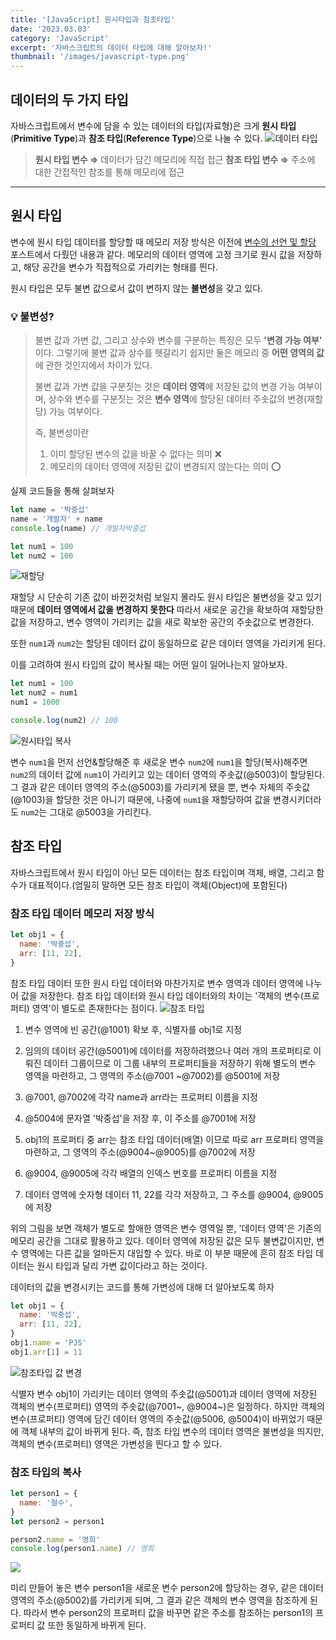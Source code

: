 ```yaml
---
title: '[JavaScript] 원시타입과 참조타입'
date: '2023.03.03'
category: 'JavaScript'
excerpt: '자바스크립트의 데이터 타입에 대해 알아보자!'
thumbnail: '/images/javascript-type.png'
---
```


## 데이터의 두 가지 타입

자바스크립트에서 변수에 담을 수 있는 데이터의 타입(자료형)은 크게 **원시 타입**(**Primitive Type**)과 **참조 타입**(**Reference Type**)으로 나눌 수 있다.
![데이터 타입](https://velog.velcdn.com/images/crucial-sub/post/293a3722-b33e-4d3b-b065-958f70eb37c5/image.png)

> **원시 타입 변수 ⇒** 데이터가 담긴 메모리에 직접 접근
> **참조 타입 변수 ⇒** 주소에 대한 간접적인 참조를 통해 메모리에 접근

---

## 원시 타입

변수에 원시 타입 데이터를 할당할 때 메모리 저장 방식은 이전에 [변수의 선언 및 할당](https://velog.io/@crucial-sub/JavaScript-%EB%B3%80%EC%88%98%EC%9D%98-%EC%84%A0%EC%96%B8-%EB%B0%8F-%ED%95%A0%EB%8B%B9) 포스트에서 다뤘던 내용과 같다.
메모리의 데이터 영역에 고정 크기로 원시 값을 저장하고, 해당 공간을 변수가 직접적으로 가리키는 형태를 띈다.

원시 타입은 모두 불변 값으로서 값이 변하지 않는 **불변성**을 갖고 있다.

### 💡 불변성?

> 불변 값과 가변 값, 그리고 상수와 변수를 구분하는 특징은 모두 **'변경 가능 여부'** 이다.
> 그렇기에 불변 값과 상수를 헷갈리기 쉽지만 둘은 메모리 중 **어떤 영역의 값**에 관한 것인지에서 차이가 있다.
>
> 불변 값과 가변 값을 구분짓는 것은 **데이터 영역**에 저장된 값의 변경 가능 여부이며,
> 상수와 변수를 구분짓는 것은 **변수 영역**에 할당된 데이터 주솟값의 변경(재할당) 가능 여부이다.
>
> 즉, 불변성이란
>
> 1.  이미 할당된 변수의 값을 바꿀 수 없다는 의미 ❌
> 2.  메모리의 데이터 영역에 저장된 값이 변경되지 않는다는 의미 ⭕️

실제 코드들을 통해 살펴보자

```jsx
let name = '박중섭'
name = '개발자' + name
console.log(name) // 개발자박중섭

let num1 = 100
let num2 = 100
```

![재할당](https://velog.velcdn.com/images/crucial-sub/post/d51ecb8e-1daf-46e5-a435-7de673e22f6b/image.png)

재할당 시 단순히 기존 값이 바뀐것처럼 보일지 몰라도 원시 타입은 불변성을 갖고 있기 때문에 **데이터 영역에서 값을 변경하지 못한다**
따라서 새로운 공간을 확보하여 재할당한 값을 저장하고, 변수 영역이 가리키는 값을 새로 확보한 공간의 주솟값으로 변경한다.

또한 `num1`과 `num2`는 할당된 데이터 값이 동일하므로 같은 데이터 영역을 가리키게 된다.

이를 고려하여 원시 타입의 값이 복사될 때는 어떤 일이 일어나는지 알아보자.

```jsx
let num1 = 100
let num2 = num1
num1 = 1000

console.log(num2) // 100
```

![원시타입 복사](https://velog.velcdn.com/images/crucial-sub/post/42f34092-7072-4fe4-8bf4-a11170ad6be8/image.png)

변수 `num1`을 먼저 선언&할당해준 후 새로운 변수 `num2`에 `num1`을 할당(복사)해주면 `num2`의 데이터 값에 `num1`이 가리키고 있는 데이터 영역의 주솟값(@5003)이 할당된다.
그 결과 같은 데이터 영역의 주소(@5003)를 가리키게 됐을 뿐, 변수 자체의 주솟값(@1003)을 할당한 것은 아니기 때문에, 나중에 `num1`을 재할당하여 값을 변경시키더라도 `num2`는 그대로 @5003을 가리킨다.

## 참조 타입

자바스크립트에서 원시 타입이 아닌 모든 데이터는 참조 타입이며 객체, 배열, 그리고 함수가 대표적이다.(엄밀히 말하면 모든 참조 타입이 객체(Object)에 포함된다)

### 참조 타입 데이터 메모리 저장 방식

```jsx
let obj1 = {
  name: '박중섭',
  arr: [11, 22],
}
```

참조 타입 데이터 또한 원시 타입 데이터와 마찬가지로 변수 영역과 데이터 영역에 나누어 값을 저장한다.
참조 타입 데이터와 원시 타입 데이터와의 차이는 '객체의 변수(프로퍼티) 영역'이 별도로 존재한다는 점이다.
![참조 타입](https://velog.velcdn.com/images/crucial-sub/post/cd002e9f-8bbb-41ce-be22-34968d44e981/image.png)

1. 변수 영역에 빈 공간(@1001) 확보 후, 식별자를 obj1로 지정

2. 임의의 데이터 공간(@5001)에 데이터를 저장하려했으나 여러 개의 프로퍼티로 이뤄진 데이터 그룹이므로 이 그룹 내부의 프로퍼티들을 저장하기 위해 별도의 변수 영역을 마련하고, 그 영역의 주소(@7001 ~@7002)를 @5001에 저장
3. @7001, @7002에 각각 name과 arr라는 프로퍼티 이름을 지정

4. @5004에 문자열 '박중섭'을 저장 후, 이 주소를 @7001에 저장

5. obj1의 프로퍼티 중 arr는 참조 타입 데이터(배열) 이므로 따로 arr 프로퍼티 영역을 마련하고, 그 영역의 주소(@9004~@9005)를 @7002에 저장

6. @9004, @9005에 각각 배열의 인덱스 번호를 프로퍼티 이름을 지정

7. 데이터 영역에 숫자형 데이터 11, 22를 각각 저장하고, 그 주소를 @9004, @9005에 저장

위의 그림을 보면 객체가 별도로 할애한 영역은 변수 영역일 뿐, '데이터 영역'은 기존의 메모리 공간을 그대로 활용하고 있다.
데이터 영역에 저장된 값은 모두 불변값이지만, 변수 영역에는 다른 값을 얼마든지 대입할 수 있다. 바로 이 부분 때문에 흔히 참조 타입 데이터는 원시 타입과 달리 가변 값이다라고 하는 것이다.

데이터의 값을 변경시키는 코드를 통해 가변성에 대해 더 알아보도록 하자

```jsx
let obj1 = {
  name: '박중섭',
  arr: [11, 22],
}
obj1.name = 'PJS'
obj1.arr[1] = 11
```

![참조타입 값 변경](https://velog.velcdn.com/images/crucial-sub/post/7ad7f52d-9cb8-407a-9ac0-0c606cc39c07/image.png)

식별자 변수 obj1이 가리키는 데이터 영역의 주솟값(@5001)과 데이터 영역에 저장된 객체의 변수(프로퍼티) 영역의 주솟값(@7001~, @9004~)은 일정하다.
하지만 객체의 변수(프로퍼티) 영역에 담긴 데이터 영역의 주솟값(@5006, @5004)이 바뀌었기 때문에 객체 내부의 값이 바뀌게 된다.
즉, 참조 타입 변수의 데이터 영역은 불변성을 띄지만,
객체의 변수(프로퍼티) 영역은 가변성을 띈다고 할 수 있다.

### 참조 타입의 복사

```jsx
let person1 = {
  name: '철수',
}
let person2 = person1

person2.name = '영희'
console.log(person1.name) // 영희
```

![](https://velog.velcdn.com/images/crucial-sub/post/8b3a8037-0c09-4125-a5e9-abe9424d86f5/image.png)

미리 만들어 놓은 변수 person1을 새로운 변수 person2에 할당하는 경우,
같은 데이터 영역의 주소(@5002)를 가리키게 되며,
그 결과 같은 객체의 변수 영역을 참조하게 된다.
따라서 변수 person2의 프로퍼티 값을 바꾸면 같은 주소를 참조하는 person1의 프로퍼티 값 또한 동일하게 바뀌게 된다.
